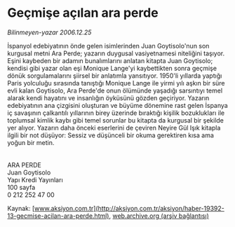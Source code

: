 # Geçmişe açılan ara perde

*Bilinmeyen-yazar 2006.12.25*

<font class="agenda2NewsSpot">
 İspanyol edebiyatının önde gelen isimlerinden Juan Goytisolo'nun son kurgusal metni Ara Perde; yazarın duygusal vasiyetnamesi niteliğini taşıyor. Eşini kaybeden bir adamın bunalımlarını anlatan kitapta Juan Goytisolo; kendisi gibi yazar olan eşi Monique Lange'yi kaybettikten sonra geçmişe dönük sorgulamalarını şiirsel bir anlatımla yansıtıyor.
</font>
<font class="newsDetail">
 1950'li yıllarda yaptığı Paris yolculuğu sırasında tanıştığı Monique Lange ile yirmi yılı aşkın bir süre evli kalan Goytisolo, Ara Perde'de onun ölümünde yaşadığı sarsıntıyı temel alarak kendi hayatını ve insanlığın öyküsünü gözden geçiriyor. Yazarın edebiyatının ana çizgisini oluşturan ve büyüme dönemine rast gelen İspanya iç savaşının çalkantılı yıllarının birey üzerinde bıraktığı kişilik bozuklukları ile toplumsal kimlik kaybı gibi temel sorunlar bu kitapta da kurgusal bir şekilde yer alıyor. Yazarın daha önceki eserlerini de çeviren Neyire Gül Işık kitapla ilgili bir not düşüyor: Sessiz ve düşünceli bir okuma gerektiren kısa ama yoğun bir metin.
 <br/>
 <br/>
 <br/>
 ARA PERDE
 <br/>
 Juan Goytisolo
 <br/>
 Yapı Kredi Yayınları
 <br/>
 100 sayfa
 <br/>
 0 212 252 47 00
 <br/>
</font>

Kaynak: [www.aksiyon.com.tr](http://aksiyon.com.tr/aksiyon/haber-19392-13-gecmise-acilan-ara-perde.html), [web.archive.org (arşiv bağlantısı)](http://web.archive.org/web/20101210210138/http://aksiyon.com.tr/aksiyon/haber-19392-13-gecmise-acilan-ara-perde.html)
